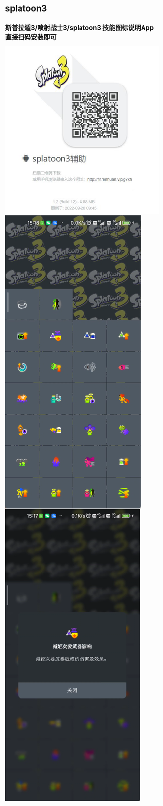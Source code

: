 # splatoon3
## 斯普拉遁3/喷射战士3/splatoon3 技能图标说明App 直接扫码安装即可
![下载二维码](/qr2.jpg)
![下载二维码](/img_1.jpg)
![下载二维码](/img_2.jpg)
